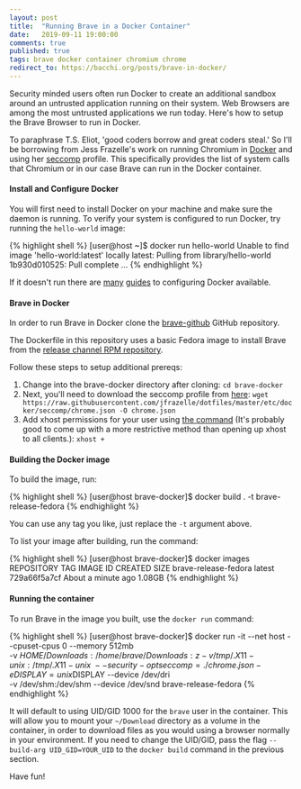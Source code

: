 ```yaml
---
layout: post
title:  "Running Brave in a Docker Container"
date:   2019-09-11 19:00:00
comments: true
published: true
tags: brave docker container chromium chrome
redirect_to: https://bacchi.org/posts/brave-in-docker/
---
```


Security minded users often run Docker to create an additional sandbox around an
untrusted application running on their system. Web Browsers are among the most
untrusted applications we run today. Here's how to setup the Brave Browser to
run in Docker.

To paraphrase T.S. Eliot, 'good coders borrow and great coders steal.' So I'll
be borrowing from Jess Frazelle's work on running Chromium<!--more--> in
[Docker](https://github.com/jessfraz/dockerfiles/blob/master/chromium/Dockerfile)
and using her
[seccomp](https://github.com/jessfraz/dotfiles/blob/master/etc/docker/seccomp/chrome.json)
profile. This specifically provides the list of system calls that Chromium or in
our case Brave can run in the Docker container.

#### Install and Configure Docker

You will first need to install Docker on your machine and make sure the daemon
is running. To verify your system is configured to run Docker, try running the
`hello-world` image:

{% highlight shell %}
[user@host ~]$ docker run hello-world
Unable to find image 'hello-world:latest' locally
latest: Pulling from library/hello-world
1b930d010525: Pull complete 
...
{% endhighlight %}

If it doesn't run there are
[many](https://docs.docker.com/install/linux/docker-ce/ubuntu/)
[guides](https://docs.microsoft.com/en-us/virtualization/windowscontainers/manage-docker/configure-docker-daemon)
to configuring Docker available.

#### Brave in Docker

In order to run Brave in Docker clone the
[brave-github](https://github.com/mbacchi/brave-docker) GitHub repository.

The Dockerfile in this repository uses a basic Fedora image to install Brave
from the [release channel RPM
repository](https://brave-browser.readthedocs.io/en/latest/installing-brave.html#linux).

Follow these steps to setup additional prereqs:
1. Change into the brave-docker directory after cloning: `cd brave-docker`
2. Next, you'll need to download the seccomp profile from [here](https://raw.githubusercontent.com/jfrazelle/dotfiles/master/etc/docker/seccomp/chrome.json): `wget https://raw.githubusercontent.com/jfrazelle/dotfiles/master/etc/docker/seccomp/chrome.json -O chrome.json`
3. Add xhost permissions for your user using [the command](https://github.com/jessfraz/dockerfiles/issues/65#issuecomment-304463458) (It's probably good to come up with a more restrictive method than opening up xhost to all clients.): `xhost +`

#### Building the Docker image

To build the image, run:

{% highlight shell %}
[user@host brave-docker]$ docker build . -t brave-release-fedora
{% endhighlight %}

You can use any tag you like, just replace the `-t` argument above.

To list your image after building, run the command:

{% highlight shell %}
[user@host brave-docker]$ docker images
REPOSITORY             TAG                 IMAGE ID            CREATED              SIZE
brave-release-fedora   latest              729a66f5a7cf        About a minute ago   1.08GB
{% endhighlight %}

#### Running the container

To run Brave in the image you built, use the `docker run` command:

{% highlight shell %}
[user@host brave-docker]$ docker run -it --net host --cpuset-cpus 0 --memory 512mb \
-v $HOME/Downloads:/home/brave/Downloads:z -v /tmp/.X11-unix:/tmp/.X11-unix \
--security-opt seccomp=./chrome.json -e DISPLAY=unix$DISPLAY --device /dev/dri \
-v /dev/shm:/dev/shm --device /dev/snd brave-release-fedora
{% endhighlight %}

It will default to using UID/GID 1000 for the `brave` user in the container.
This will allow you to mount your `~/Download` directory as a volume in the
container, in order to download files as you would using a browser normally in
your environment. If you need to change the UID/GID, pass the flag `--build-arg
UID_GID=YOUR_UID` to the `docker build` command in the previous section.

Have fun!
